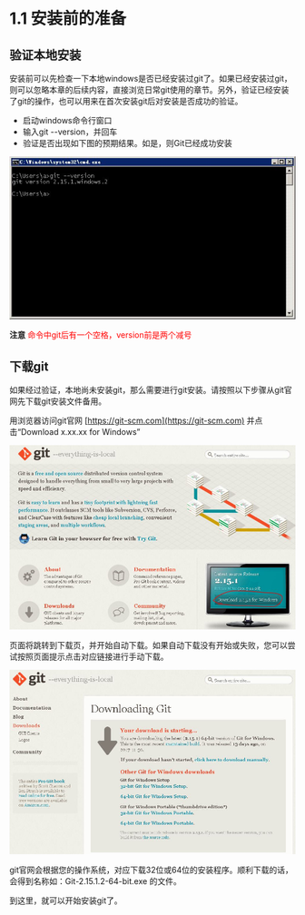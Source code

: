 # 1.1 安装前的准备

## 验证本地安装

安装前可以先检查一下本地windows是否已经安装过git了。如果已经安装过git，则可以忽略本章的后续内容，直接浏览日常git使用的章节。另外，验证已经安装了git的操作，也可以用来在首次安装git后对安装是否成功的验证。

* 启动windows命令行窗口
* 输入git --version，并回车
* 验证是否出现如下图的预期结果。如是，则Git已经成功安装

![验证git安装](images/101-verify-git-install.jpg)

**注意** <span style="color:red">命令中git后有一个空格，version前是两个减号</span>

## 下载git

如果经过验证，本地尚未安装git，那么需要进行git安装。请按照以下步骤从git官网先下载git安装文件备用。

用浏览器访问git官网 [https://git-scm.com](https://git-scm.com) 并点击“Download x.xx.xx for Windows”

![访问git官网](images/102-GitSite.jpg)

页面将跳转到下载页，并开始自动下载。如果自动下载没有开始或失败，您可以尝试按照页面提示点击对应链接进行手动下载。

![下载页](images/103-download-page.jpg)

git官网会根据您的操作系统，对应下载32位或64位的安装程序。顺利下载的话，会得到名称如：Git-2.15.1.2-64-bit.exe 的文件。

到这里，就可以开始安装git了。